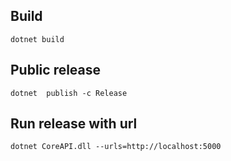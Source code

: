 ## Build
`dotnet build`
## Public release
`dotnet  publish -c Release`
## Run release with url
`dotnet CoreAPI.dll --urls=http://localhost:5000`